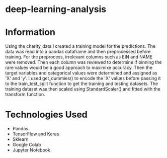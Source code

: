 # deep-learning-analysis

# Information
Using the charity_data I created a training model for the predictions. The data was read into a pandas dataframe and then preprocessed before training. For the preprocess, irrelevant columns such as EIN and NAME were removed. Then each column was reviewed to determine if binning the rare values would be a good approach to maximixe accuracy. Then the target variables and categorical values were determined and assigned as 'X' and 'y'. I used get_dummies() to encode the 'X' values before passing it to the train_test_split function to get the training and testing datasets. The training dataset was then scaled using StandardScaler() and fitted with the transform function. 

# Technologies Used
* Pandas
* TensorFlow and Keras
* Sklearn
* Google Colab
* Jupyter Notebook
